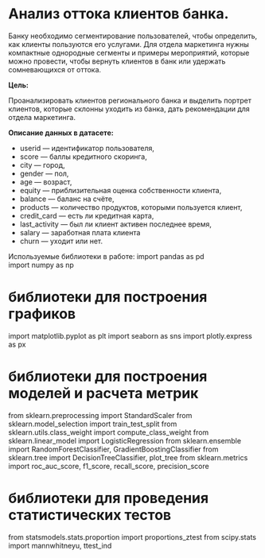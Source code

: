 # Анализ оттока клиентов банка.

Банку необходимо сегментирование пользователей, чтобы определить, как клиенты пользуются его услугами. 
Для отдела маркетинга нужны компактные однородные сегменты и примеры мероприятий, которые можно провести, чтобы вернуть клиентов в банк или удержать сомневающихся от оттока.


**Цель:**

Проанализировать клиентов регионального банка и выделить портрет клиентов, которые склонны уходить из банка, дать рекомендации для отдела маркетинга. 


**Описание данных в датасете:**

- userid — идентификатор пользователя,
- score — баллы кредитного скоринга,
- city — город,
- gender — пол,
- age — возраст,
- equity — приблизительная оценка собственности клиента,
- balance — баланс на счёте,
- products — количество продуктов, которыми пользуется клиент,
- credit_card — есть ли кредитная карта,
- last_activity — был ли клиент активен последнее время,
- salary — заработная плата клиента
- churn — уходит или нет.

Используемые библиотеки в работе:
import pandas as pd  
import numpy as np  

# библиотеки для построения графиков
import matplotlib.pyplot as plt
import seaborn as sns
import plotly.express as px

# библиотеки для построения моделей и расчета метрик
from sklearn.preprocessing import StandardScaler
from sklearn.model_selection import train_test_split
from sklearn.utils.class_weight import compute_class_weight
from sklearn.linear_model import LogisticRegression
from sklearn.ensemble import RandomForestClassifier, GradientBoostingClassifier
from sklearn.tree import DecisionTreeClassifier, plot_tree
from sklearn.metrics import roc_auc_score, f1_score, recall_score, precision_score

# библиотеки для проведения статистических тестов
from statsmodels.stats.proportion import proportions_ztest
from scipy.stats import mannwhitneyu, ttest_ind
